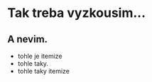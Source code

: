 Tak treba vyzkousim...
=======================

A nevim.
--------

- tohle je itemize
- tohle taky.
- tohle taky itemize


